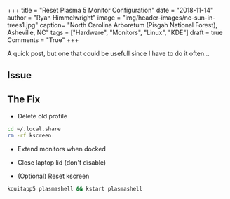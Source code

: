 +++
title  = "Reset Plasma 5 Monitor Configuration"
date   = "2018-11-14"
author = "Ryan Himmelwright"
image  = "img/header-images/nc-sun-in-trees1.jpg"
caption= "North Carolina Arboretum (Pisgah National Forest), Asheville, NC"
tags   = ["Hardware", "Monitors", "Linux", "KDE"]
draft  = true
Comments = "True"
+++

A quick post, but one that could be usefull since I have to do it often...

<!--more-->


## Issue


## The Fix

- Delete old profile

```bash
cd ~/.local.share
rm -rf kscreen
```

- Extend monitors when docked

- Close laptop lid (don't disable)

- (Optional) Reset kscreen

```bash
kquitapp5 plasmashell && kstart plasmashell
```
